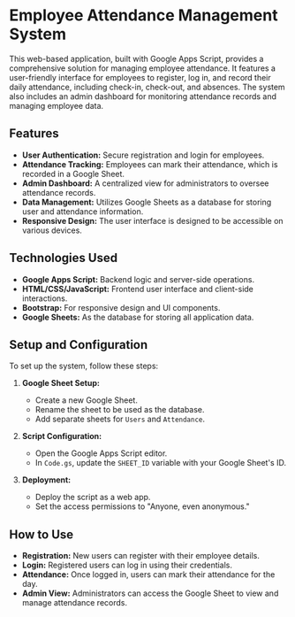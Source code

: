 # Employee Attendance Management System

This web-based application, built with Google Apps Script, provides a comprehensive solution for managing employee attendance. It features a user-friendly interface for employees to register, log in, and record their daily attendance, including check-in, check-out, and absences. The system also includes an admin dashboard for monitoring attendance records and managing employee data.

## Features

- **User Authentication:** Secure registration and login for employees.
- **Attendance Tracking:** Employees can mark their attendance, which is recorded in a Google Sheet.
- **Admin Dashboard:** A centralized view for administrators to oversee attendance records.
- **Data Management:** Utilizes Google Sheets as a database for storing user and attendance information.
- **Responsive Design:** The user interface is designed to be accessible on various devices.

## Technologies Used

- **Google Apps Script:** Backend logic and server-side operations.
- **HTML/CSS/JavaScript:** Frontend user interface and client-side interactions.
- **Bootstrap:** For responsive design and UI components.
- **Google Sheets:** As the database for storing all application data.

## Setup and Configuration

To set up the system, follow these steps:

1. **Google Sheet Setup:**
   - Create a new Google Sheet.
   - Rename the sheet to be used as the database.
   - Add separate sheets for `Users` and `Attendance`.

2. **Script Configuration:**
   - Open the Google Apps Script editor.
   - In `Code.gs`, update the `SHEET_ID` variable with your Google Sheet's ID.

3. **Deployment:**
   - Deploy the script as a web app.
   - Set the access permissions to "Anyone, even anonymous."

## How to Use

- **Registration:** New users can register with their employee details.
- **Login:** Registered users can log in using their credentials.
- **Attendance:** Once logged in, users can mark their attendance for the day.
- **Admin View:** Administrators can access the Google Sheet to view and manage attendance records.
